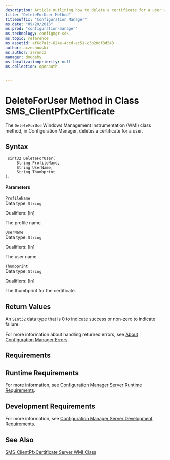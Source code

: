 ```yaml
---
description: Article outlining how to delete a certificate for a user with DeleteForUser class method in Configuration Manager.
title: "DeleteForUser Method"
titleSuffix: "Configuration Manager"
ms.date: "09/20/2016"
ms.prod: "configuration-manager"
ms.technology: configmgr-sdk
ms.topic: reference
ms.assetid: af6c7a1c-824e-4ccd-ac51-c3b20df3d543
author: aczechowski
ms.author: aaroncz
manager: dougeby
ms.localizationpriority: null
ms.collection: openauth


---
```

# DeleteForUser Method in Class SMS_ClientPfxCertificate
The `DeleteForUse` Windows Management Instrumentation (WMI) class method, in Configuration Manager, deletes a certificate for a user.  

## Syntax  

```  
 sint32 DeleteForUser(  
     String ProfileName,  
     String UserName,  
     String Thumbprint  
);  

```  

#### Parameters  
 `ProfileName`  
 Data type: `String`  

 Qualifiers: [in]  

 The profile name.  

 `UserName`  
 Data type: `String`  

 Qualifiers: [in]  

 The user name.  

 `Thumbprint`  
 Data type: `String`  

 Qualifiers: [in]  

 The thumbprint for the certificate.  

## Return Values  
 An `SInt32` data type that is 0 to indicate success or non-zero to indicate failure.  

 For more information about handling returned errors, see [About Configuration Manager Errors](../../../../../develop/core/understand/about-configuration-manager-errors.md).  

## Requirements  

## Runtime Requirements  
 For more information, see [Configuration Manager Server Runtime Requirements](../../../../../develop/core/reqs/server-runtime-requirements.md).  

## Development Requirements  
 For more information, see [Configuration Manager Server Development Requirements](../../../../../develop/core/reqs/server-development-requirements.md).  

## See Also  
 [SMS_ClientPfxCertificate Server WMI Class](../../../../../develop/reference/core/clients/deploy/sms_clientpfxcertificate-server-wmi-class.md)   
